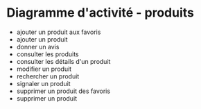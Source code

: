 # Diagramme d'activité - produits

- ajouter un produit aux favoris
- ajouter un produit
- donner un avis
- consulter les produits
- consulter les détails d'un produit
- modifier un produit
- rechercher un produit
- signaler un produit
- supprimer un produit des favoris
- supprimer un produit
